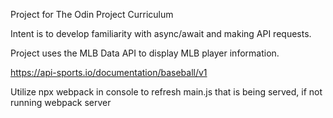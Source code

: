 Project for The Odin Project Curriculum

Intent is to develop familiarity with async/await and making API requests.

Project uses the MLB Data API to display MLB player information.

https://api-sports.io/documentation/baseball/v1

Utilize npx webpack in console to refresh main.js that is being served, if not running webpack server